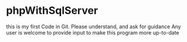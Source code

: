 # phpWithSqlServer
this is my first Code in Git. Please understand, and ask for guidance
Any user is welcome to provide input to make this program more up-to-date

